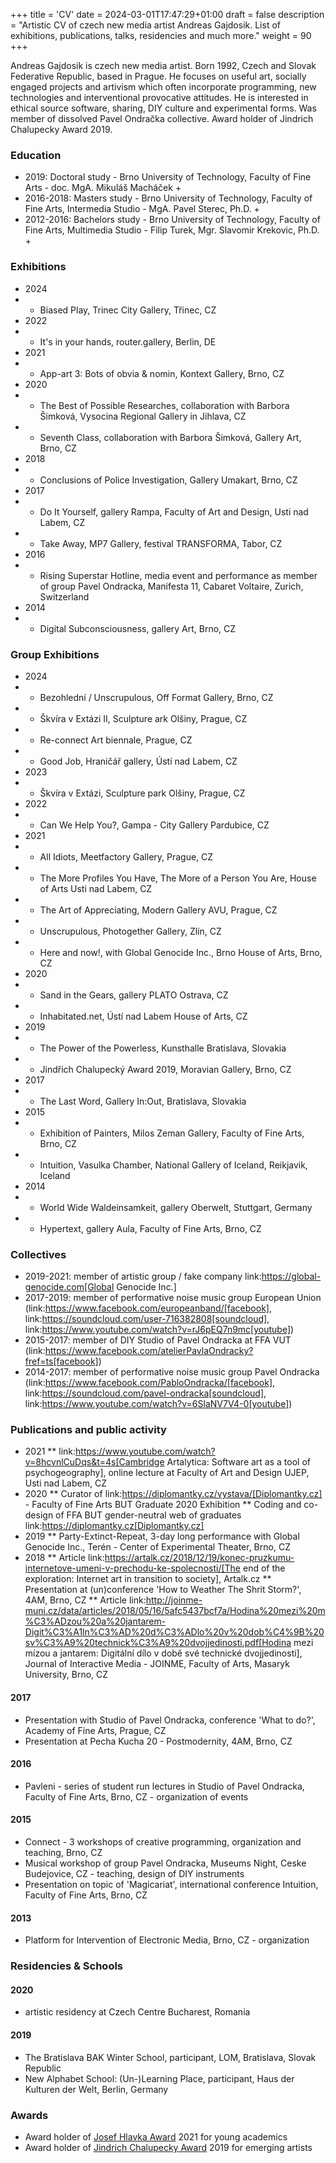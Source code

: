+++
title = 'CV'
date = 2024-03-01T17:47:29+01:00
draft = false
description = "Artistic CV of czech new media artist Andreas Gajdosik. List of exhibitions, publications, talks, residencies and much more."
weight = 90
+++

Andreas Gajdosik is czech new media artist.
Born 1992, Czech and Slovak Federative Republic, based in Prague.
He focuses on useful art, socially engaged projects and artivism which often incorporate programming, new technologies and interventional provocative attitudes.
He is interested in ethical source software, sharing, DIY culture and experimental forms.
Was member of dissolved Pavel Ondračka collective.
Award holder of Jindrich Chalupecky Award 2019.

### Education

- 2019: Doctoral study - Brno University of Technology, Faculty of Fine Arts - doc. MgA. Mikuláš Macháček +
- 2016-2018: Masters study - Brno University of Technology, Faculty of Fine Arts, Intermedia Studio - MgA. Pavel Sterec, Ph.D. +
- 2012-2016: Bachelors study - Brno University of Technology, Faculty of Fine Arts, Multimedia Studio - Filip Turek, Mgr. Slavomir Krekovic, Ph.D. +

### Exhibitions
* 2024
* * Biased Play, Trinec City Gallery, Třinec, CZ
* 2022
* * It's in your hands, router.gallery, Berlin, DE
* 2021
* * App-art 3: Bots of obvia & nomin, Kontext Gallery, Brno, CZ
* 2020
* * The Best of Possible Researches, collaboration with Barbora Šimková, Vysocina Regional Gallery in Jihlava, CZ
* * Seventh Class, collaboration with Barbora Šimková, Gallery Art, Brno, CZ
* 2018
* * Conclusions of Police Investigation, Gallery Umakart, Brno, CZ
* 2017
* * Do It Yourself, gallery Rampa, Faculty of Art and Design, Usti nad Labem, CZ
* * Take Away, MP7 Gallery, festival TRANSFORMA, Tabor, CZ
* 2016
* * Rising Superstar Hotline, media event and performance as member of group Pavel Ondracka, Manifesta 11, Cabaret Voltaire, Zurich, Switzerland
* 2014
* * Digital Subconsciousness, gallery Art, Brno, CZ

### Group Exhibitions

* 2024
* * Bezohlední / Unscrupulous, Off Format Gallery, Brno, CZ
* * Škvíra v Extázi II, Sculpture ark Olšiny, Prague, CZ
* * Re-connect Art biennale, Prague, CZ
* * Good Job, Hraničář gallery, Ústí nad Labem, CZ
* 2023
* * Škvíra v Extázi, Sculpture park Olšiny, Prague, CZ
* 2022
* * Can We Help You?, Gampa - City Gallery Pardubice, CZ
* 2021
* * All Idiots, Meetfactory Gallery, Prague, CZ
* * The More Profiles You Have, The More of a Person You Are, House of Arts Usti nad Labem, CZ
* * The Art of Appreciating, Modern Gallery AVU, Prague, CZ
* * Unscrupulous, Photogether Gallery, Zlín, CZ
* * Here and now!, with Global Genocide Inc., Brno House of Arts, Brno, CZ
* 2020
* * Sand in the Gears, gallery PLATO Ostrava, CZ
* * Inhabitated.net, Ústí nad Labem House of Arts, CZ
* 2019
* * The Power of the Powerless, Kunsthalle Bratislava, Slovakia
* * Jindřich Chalupecký Award 2019, Moravian Gallery, Brno, CZ
* 2017
* * The Last Word, Gallery In:Out, Bratislava, Slovakia
* 2015
* * Exhibition of Painters, Milos Zeman Gallery, Faculty of Fine Arts, Brno, CZ
* * Intuition, Vasulka Chamber, National Gallery of Iceland, Reikjavik, Iceland
* 2014
* * World Wide Waldeinsamkeit, gallery Oberwelt, Stuttgart, Germany
* * Hypertext, gallery Aula, Faculty of Fine Arts, Brno, CZ

### Collectives
* 2019-2021: member of artistic group / fake company link:https://global-genocide.com[Global Genocide Inc.]
* 2017-2019: member of performative noise music group European Union (link:https://www.facebook.com/europeanband/[facebook], link:https://soundcloud.com/user-716382808[soundcloud], link:https://www.youtube.com/watch?v=rJ6pEQ7n9mc[youtube])
* 2015-2017: member of DIY Studio of Pavel Ondracka at FFA VUT (link:https://www.facebook.com/atelierPavlaOndracky?fref=ts[facebook])
* 2014-2017: member of performative noise music group Pavel Ondracka (link:https://www.facebook.com/PabloOndracka/[facebook], link:https://soundcloud.com/pavel-ondracka[soundcloud], link:https://www.youtube.com/watch?v=6SlaNV7V4-0[youtube])

### Publications and public activity
* 2021
** link:https://www.youtube.com/watch?v=8hcvnlCuDqs&t=4s[Cambridge Artalytica: Software art as a tool of psychogeography], online lecture at Faculty of Art and Design UJEP, Usti nad Labem, CZ
* 2020
** Curator of link:https://diplomantky.cz/vystava/[Diplomantky.cz] - Faculty of Fine Arts BUT Graduate 2020 Exhibition
** Coding and co-design of FFA BUT gender-neutral web of graduates link:https://diplomantky.cz[Diplomantky.cz]
* 2019
** Party-Extinct-Repeat, 3-day long performance with Global Genocide Inc., Terén - Center of Experimental Theater, Brno, CZ
* 2018
** Article link:https://artalk.cz/2018/12/19/konec-pruzkumu-internetove-umeni-v-prechodu-ke-spolecnosti/[The end of the exploration: Internet art in transition to society], Artalk.cz
** Presentation at (un)conference 'How to Weather The Shrit Storm?', 4AM, Brno, CZ
** Article link:http://joinme-muni.cz/data/articles/2018/05/16/5afc5437bcf7a/Hodina%20mezi%20m%C3%ADzou%20a%20jantarem-Digit%C3%A1ln%C3%AD%20d%C3%ADlo%20v%20dob%C4%9B%20sv%C3%A9%20technick%C3%A9%20dvojjedinosti.pdf[Hodina mezi mízou a jantarem: Digitální dílo v době své technické dvojjedinosti], Journal of Interactive Media - JOINME, Faculty of Arts, Masaryk University, Brno, CZ
#### 2017
- Presentation with Studio of Pavel Ondracka, conference 'What to do?', Academy of Fine Arts, Prague, CZ
- Presentation at Pecha Kucha 20 - Postmodernity, 4AM, Brno, CZ
#### 2016
- Pavleni - series of student run lectures in Studio of Pavel Ondracka, Faculty of Fine Arts, Brno, CZ - organization of events

#### 2015
- Connect - 3 workshops of creative programming, organization and teaching, Brno, CZ
- Musical workshop of group Pavel Ondracka, Museums Night, Ceske Budejovice, CZ - teaching, design of DIY instruments 
- Presentation on topic of 'Magicariat', international conference Intuition, Faculty of Fine Arts, Brno, CZ

#### 2013
- Platform for Intervention of Electronic Media, Brno, CZ - organization

### Residencies & Schools

#### 2020
- artistic residency at Czech Centre Bucharest, Romania

#### 2019
- The Bratislava BAK Winter School, participant, LOM, Bratislava, Slovak Republic
- New Alphabet School: (Un-)Learning Place, participant, Haus der Kulturen der Welt, Berlin, Germany

### Awards
* Award holder of [Josef Hlavka Award](http://www.hlavkovanadace.cz/cinnost_2021.php) 2021 for young academics
* Award holder of [Jindrich Chalupecky Award](https://www.sjch.cz/en/jindrich-chalupecky-award/) 2019 for emerging artists
